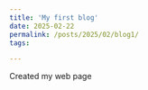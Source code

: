 ```yaml
---
title: 'My first blog'
date: 2025-02-22
permalink: /posts/2025/02/blog1/
tags:

---
```


Created my web page
